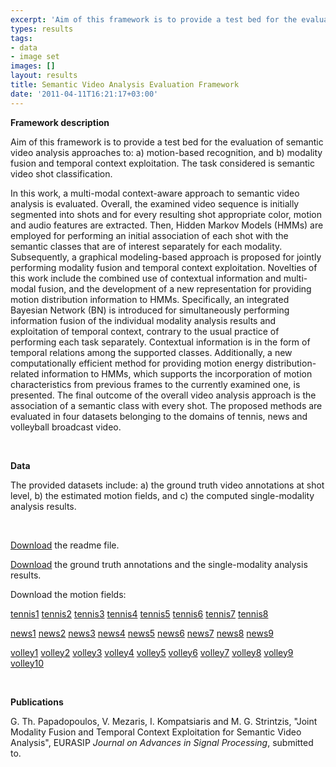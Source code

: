 ```yaml
---
excerpt: 'Aim of this framework is to provide a test bed for the evaluation of semantic video analysis approaches'
types: results
tags:
- data
- image set
images: []
layout: results
title: Semantic Video Analysis Evaluation Framework
date: '2011-04-11T16:21:17+03:00'
---
```

<p><strong>Framework description</strong></p><p>Aim of this framework is to provide a test bed for the evaluation of semantic video analysis approaches to: a) motion-based recognition, and b) modality fusion and temporal context exploitation. The task considered is semantic video shot classification.</p><p>In this work, a multi-modal context-aware approach to semantic video analysis is evaluated. Overall, the examined video sequence is initially segmented into shots and for every resulting shot appropriate color, motion and audio features are extracted. Then, Hidden Markov Models (HMMs) are employed for performing an initial association of each shot with the semantic classes that are of interest separately for each modality. Subsequently, a graphical modeling-based approach is proposed for jointly performing modality fusion and temporal context exploitation. Novelties of this work include the combined use of contextual information and multi-modal fusion, and the development of a new representation for providing motion distribution information to HMMs. Specifically, an integrated Bayesian Network (BN) is introduced for simultaneously performing information fusion of the individual modality analysis results and exploitation of temporal context, contrary to the usual practice of performing each task separately. Contextual information is in the form of temporal relations among the supported classes. Additionally, a new computationally efficient method for providing motion energy distribution-related information to HMMs, which supports the incorporation of motion characteristics from previous frames to the currently examined one, is presented. The final outcome of the overall video analysis approach is the association of a semantic class with every shot. The proposed methods are evaluated in four datasets belonging to the domains of tennis, news and volleyball broadcast video.</p><p>&nbsp;</p><p><strong>Data</strong></p><p>The provided datasets include: a) the ground truth video annotations at shot level, b) the estimated motion fields, and c) the computed single-modality analysis results.</p><p>&nbsp;</p><p><a href="/files/readme-svaef.txt">Download</a> the readme file.</p><p><a href="/files/svaef-results.zip">Download</a> the ground truth annotations and the single-modality analysis results.</p><p>Download the motion fields:</p><p><a href="/files/svaef/tennis1.zip">tennis1</a> <a href="/files/svaef/tennis2.zip">tennis2</a> <a href="/files/svaef/tennis3.zip">tennis3</a> <a href="/files/svaef/tennis4.zip">tennis4</a> <a href="/files/svaef/tennis5.zip">tennis5</a> <a href="/files/svaef/tennis6.zip">tennis6</a> <a href="/files/svaef/tennis7.zip">tennis7</a> <a href="/files/svaef/tennis8.zip">tennis8</a></p><p><a href="/files/svaef/news1.zip">news1</a> <a href="/files/svaef/news2.zip">news2</a> <a href="/files/svaef/news3.zip">news3</a> <a href="/files/svaef/news4.zip">news4</a> <a href="/files/svaef/news5.zip">news5</a> <a href="/files/svaef/news6.zip">news6</a> <a href="/files/svaef/news7.zip">news7</a> <a href="/files/svaef/news8.zip">news8</a> <a href="/files/svaef/news9.zip">news9</a></p><p><a href="/files/svaef/volley1.zip">volley1</a> <a href="/files/svaef/volley2.zip">volley2</a> <a href="/files/svaef/volley3.zip">volley3</a> <a href="/files/svaef/volley4.zip">volley4</a> <a href="/files/svaef/volley5.zip">volley5</a> <a href="/files/svaef/volley6.zip">volley6</a> <a href="/files/svaef/volley7.zip">volley7</a> <a href="/files/svaef/volley8.zip">volley8</a> <a href="/files/svaef/volley9.zip">volley9</a> <a href="/files/svaef/volley10.zip">volley10</a></p><p>&nbsp;</p><p><strong>Publications</strong></p><p>G. Th. Papadopoulos, V. Mezaris, I. Kompatsiaris and M. G. Strintzis, &quot;Joint Modality Fusion and Temporal Context Exploitation for Semantic Video Analysis&quot;, EURASIP <em>Journal on Advances in Signal Processing</em>, submitted to.</p>
